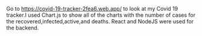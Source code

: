 Go to https://covid-19-tracker-2fea6.web.app/ to look at my Covid 19 tracker.I used  Chart.js to show all of the charts with the number of cases for the recovered,infected,active,and deaths. React and NodeJS  were used for the backend.
